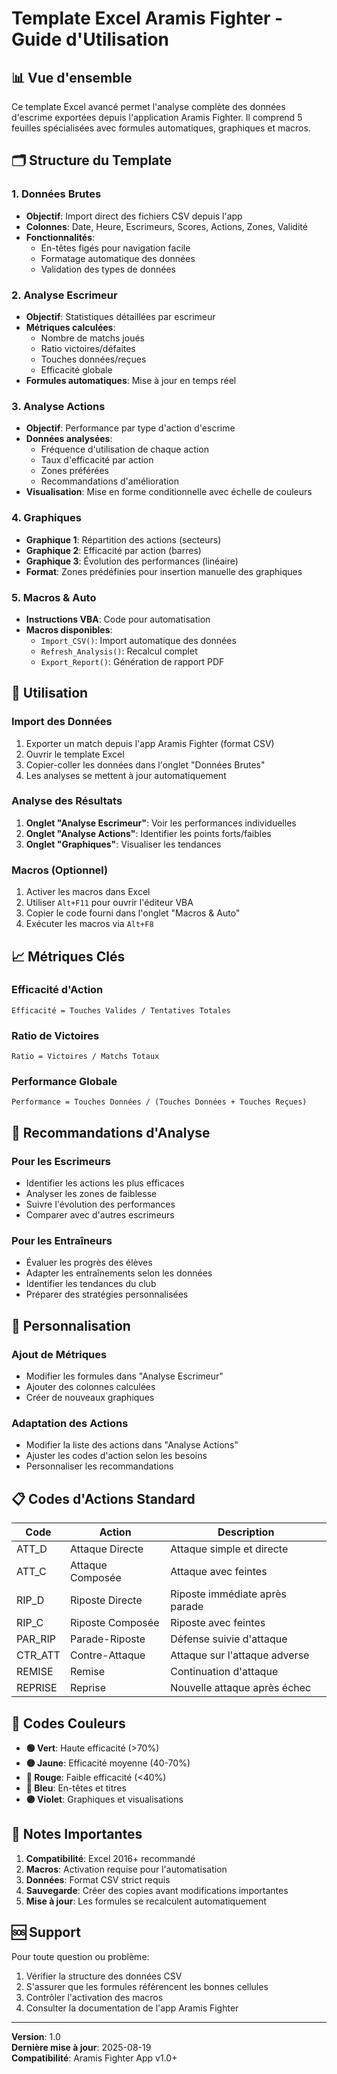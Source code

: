 # Template Excel Aramis Fighter - Guide d'Utilisation

## 📊 Vue d'ensemble

Ce template Excel avancé permet l'analyse complète des données d'escrime exportées depuis l'application Aramis Fighter. Il comprend 5 feuilles spécialisées avec formules automatiques, graphiques et macros.

## 🗂️ Structure du Template

### 1. **Données Brutes**
- **Objectif**: Import direct des fichiers CSV depuis l'app
- **Colonnes**: Date, Heure, Escrimeurs, Scores, Actions, Zones, Validité
- **Fonctionnalités**: 
  - En-têtes figés pour navigation facile
  - Formatage automatique des données
  - Validation des types de données

### 2. **Analyse Escrimeur**
- **Objectif**: Statistiques détaillées par escrimeur
- **Métriques calculées**:
  - Nombre de matchs joués
  - Ratio victoires/défaites
  - Touches données/reçues
  - Efficacité globale
- **Formules automatiques**: Mise à jour en temps réel

### 3. **Analyse Actions**
- **Objectif**: Performance par type d'action d'escrime
- **Données analysées**:
  - Fréquence d'utilisation de chaque action
  - Taux d'efficacité par action
  - Zones préférées
  - Recommandations d'amélioration
- **Visualisation**: Mise en forme conditionnelle avec échelle de couleurs

### 4. **Graphiques**
- **Graphique 1**: Répartition des actions (secteurs)
- **Graphique 2**: Efficacité par action (barres)
- **Graphique 3**: Évolution des performances (linéaire)
- **Format**: Zones prédéfinies pour insertion manuelle des graphiques

### 5. **Macros & Auto**
- **Instructions VBA**: Code pour automatisation
- **Macros disponibles**:
  - `Import_CSV()`: Import automatique des données
  - `Refresh_Analysis()`: Recalcul complet
  - `Export_Report()`: Génération de rapport PDF

## 🚀 Utilisation

### Import des Données
1. Exporter un match depuis l'app Aramis Fighter (format CSV)
2. Ouvrir le template Excel
3. Copier-coller les données dans l'onglet "Données Brutes"
4. Les analyses se mettent à jour automatiquement

### Analyse des Résultats
1. **Onglet "Analyse Escrimeur"**: Voir les performances individuelles
2. **Onglet "Analyse Actions"**: Identifier les points forts/faibles
3. **Onglet "Graphiques"**: Visualiser les tendances

### Macros (Optionnel)
1. Activer les macros dans Excel
2. Utiliser `Alt+F11` pour ouvrir l'éditeur VBA
3. Copier le code fourni dans l'onglet "Macros & Auto"
4. Exécuter les macros via `Alt+F8`

## 📈 Métriques Clés

### Efficacité d'Action
```
Efficacité = Touches Valides / Tentatives Totales
```

### Ratio de Victoires
```
Ratio = Victoires / Matchs Totaux
```

### Performance Globale
```
Performance = Touches Données / (Touches Données + Touches Reçues)
```

## 🎯 Recommandations d'Analyse

### Pour les Escrimeurs
- Identifier les actions les plus efficaces
- Analyser les zones de faiblesse
- Suivre l'évolution des performances
- Comparer avec d'autres escrimeurs

### Pour les Entraîneurs
- Évaluer les progrès des élèves
- Adapter les entraînements selon les données
- Identifier les tendances du club
- Préparer des stratégies personnalisées

## 🔧 Personnalisation

### Ajout de Métriques
- Modifier les formules dans "Analyse Escrimeur"
- Ajouter des colonnes calculées
- Créer de nouveaux graphiques

### Adaptation des Actions
- Modifier la liste des actions dans "Analyse Actions"
- Ajuster les codes d'action selon les besoins
- Personnaliser les recommandations

## 📋 Codes d'Actions Standard

| Code | Action | Description |
|------|--------|-------------|
| ATT_D | Attaque Directe | Attaque simple et directe |
| ATT_C | Attaque Composée | Attaque avec feintes |
| RIP_D | Riposte Directe | Riposte immédiate après parade |
| RIP_C | Riposte Composée | Riposte avec feintes |
| PAR_RIP | Parade-Riposte | Défense suivie d'attaque |
| CTR_ATT | Contre-Attaque | Attaque sur l'attaque adverse |
| REMISE | Remise | Continuation d'attaque |
| REPRISE | Reprise | Nouvelle attaque après échec |

## 🎨 Codes Couleurs

- **🟢 Vert**: Haute efficacité (>70%)
- **🟡 Jaune**: Efficacité moyenne (40-70%)
- **🔴 Rouge**: Faible efficacité (<40%)
- **🔵 Bleu**: En-têtes et titres
- **🟣 Violet**: Graphiques et visualisations

## 📝 Notes Importantes

1. **Compatibilité**: Excel 2016+ recommandé
2. **Macros**: Activation requise pour l'automatisation
3. **Données**: Format CSV strict requis
4. **Sauvegarde**: Créer des copies avant modifications importantes
5. **Mise à jour**: Les formules se recalculent automatiquement

## 🆘 Support

Pour toute question ou problème:
1. Vérifier la structure des données CSV
2. S'assurer que les formules référencent les bonnes cellules
3. Contrôler l'activation des macros
4. Consulter la documentation de l'app Aramis Fighter

---

**Version**: 1.0  
**Dernière mise à jour**: 2025-08-19  
**Compatibilité**: Aramis Fighter App v1.0+
